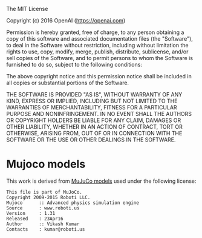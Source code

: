 The MIT License

Copyright (c) 2016 OpenAI (https://openai.com)

Permission is hereby granted, free of charge, to any person obtaining a copy
of this software and associated documentation files (the "Software"), to deal
in the Software without restriction, including without limitation the rights
to use, copy, modify, merge, publish, distribute, sublicense, and/or sell
copies of the Software, and to permit persons to whom the Software is
furnished to do so, subject to the following conditions:

The above copyright notice and this permission notice shall be included in
all copies or substantial portions of the Software.

THE SOFTWARE IS PROVIDED "AS IS", WITHOUT WARRANTY OF ANY KIND, EXPRESS OR
IMPLIED, INCLUDING BUT NOT LIMITED TO THE WARRANTIES OF MERCHANTABILITY,
FITNESS FOR A PARTICULAR PURPOSE AND NONINFRINGEMENT. IN NO EVENT SHALL THE
AUTHORS OR COPYRIGHT HOLDERS BE LIABLE FOR ANY CLAIM, DAMAGES OR OTHER
LIABILITY, WHETHER IN AN ACTION OF CONTRACT, TORT OR OTHERWISE, ARISING FROM,
OUT OF OR IN CONNECTION WITH THE SOFTWARE OR THE USE OR OTHER DEALINGS IN
THE SOFTWARE.

# Mujoco models
This work is derived from [MuJuCo models](http://www.mujoco.org/forum/index.php?resources/) used under the following license:
```
This file is part of MuJoCo.     
Copyright 2009-2015 Roboti LLC.	
Mujoco		:: Advanced physics simulation engine
Source		: www.roboti.us
Version		: 1.31
Released 	: 23Apr16
Author		:: Vikash Kumar
Contacts 	: kumar@roboti.us
